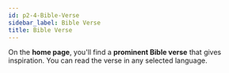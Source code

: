 ```yaml
---
id: p2-4-Bible-Verse
sidebar_label: Bible Verse
title: Bible Verse
---
```

On the **home page**, you'll find a **prominent Bible verse** that gives inspiration.  You can read the verse in any selected language.                 


